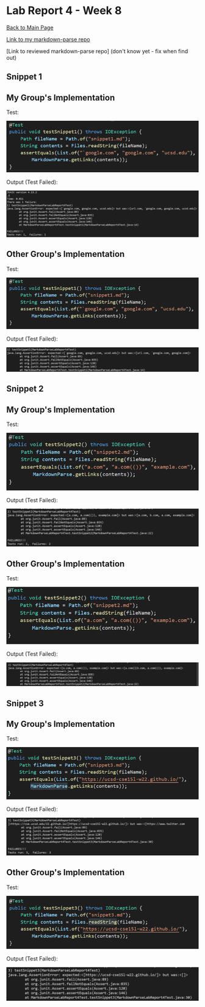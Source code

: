 # Lab Report 4 - Week 8

[Back to Main Page](https://ebayraktaroglu.github.io/cse15l-lab-reports/)


[Link to my markdown-parse repo](https://github.com/ebayraktaroglu/markdown-parse)

[Link to reviewed markdown-parse repo] (don't know yet - fix when find out)

## Snippet 1


## My Group's Implementation

Test:

![Snippet 1 Test - Mine](Lab_Report_Week_8_Screenshots/Snippet1TestMine.png)

Output (Test Failed):

![Snippet 1 Test Output - Mine](Lab_Report_Week_8_Screenshots/Snippet1TestOutputMine.png)


## Other Group's Implementation

Test:

![Snippet 1 Test - Other](Lab_Report_Week_8_Screenshots/Snippet1TestOther.png)

Output (Test Failed):

![Snippet 1 Test Output - Other](Lab_Report_Week_8_Screenshots/Snippet1TestOutputOther.png)


## Snippet 2


## My Group's Implementation

Test:

![Snippet 2 Test - Mine](Lab_Report_Week_8_Screenshots/Snippet2TestMine.png)

Output (Test Failed):

![Snippet 2 Test Output - Mine](Lab_Report_Week_8_Screenshots/Snippet2TestOutputMine.png)


## Other Group's Implementation

Test:

![Snippet 2 Test - Other](Lab_Report_Week_8_Screenshots/Snippet2TestOther.png)

Output (Test Failed):

![Snippet 2 Test Output - Other](Lab_Report_Week_8_Screenshots/Snippet2TestOutputOther.png)


## Snippet 3


## My Group's Implementation

Test:

![Snippet 3 Test - Mine](Lab_Report_Week_8_Screenshots/Snippet3TestMine.png)

Output (Test Failed):

![Snippet 3 Test Output - Mine](Lab_Report_Week_8_Screenshots/Snippet3TestOutputMine.png)


## Other Group's Implementation

Test:

![Snippet 3 Test - Other](Lab_Report_Week_8_Screenshots/Snippet3TestOther.png)

Output (Test Failed):

![Snippet 3 Test Output - Other](Lab_Report_Week_8_Screenshots/Snippet3TestOutputOther.png)





